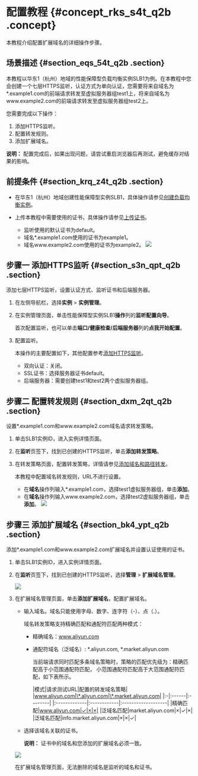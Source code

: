 # 配置教程 {#concept_rks_s4t_q2b .concept}

本教程介绍配置扩展域名的详细操作步骤。

## 场景描述 {#section_eqs_54t_q2b .section}

本教程以华东1（杭州）地域的性能保障型负载均衡实例SLB1为例。在本教程中您会创建一个七层HTTPS监听，认证方式为单向认证，您需要将来自域名为\*.example1.com的前端请求转发至虚拟服务器组test1上，将来自域名为www.example2.com的前端请求转发至虚拟服务器组test2上。

您需要完成以下操作：

1.  添加HTTPS监听。
2.  配置转发规则。
3.  添加扩展域名。

**说明：** 配置完成后，如果出现问题，请尝试重启浏览器后再测试，避免缓存对结果的影响。

## 前提条件 {#section_krq_z4t_q2b .section}

-   在华东1（杭州）地域创建性能保障型实例SLB1，具体操作请参见[创建负载均衡实例](cn.zh-CN/用户指南（新版控制台）/负载均衡实例/创建负载均衡实例.md#)。
-   上传本教程中需要使用的证书，具体操作请参见[上传证书](cn.zh-CN/用户指南（新版控制台）/证书管理/上传证书.md#)。

    -   监听使用的默认证书为default。
    -   域名\*.example1.com使用的证书为example1。
    -   域名www.example2.com使用的证书为example2。
    ![](http://static-aliyun-doc.oss-cn-hangzhou.aliyuncs.com/assets/img/15661/15330246478320_zh-CN.png)


## 步骤一 添加HTTPS监听 {#section_s3n_qpt_q2b .section}

添加七层HTTPS监听，设置认证方式、监听证书和后端服务器。

1.  在左侧导航栏，选择**实例** \> **实例管理**。
2.  在实例管理页面，单击性能保障型实例SLB1**操作**列的**监听配置向导**。

    首次配置监听，也可以单击**端口/健康检查/后端服务器**列的**点我开始配置**。

3.  配置监听。

    本操作的主要配置如下，其他配置参考[添加HTTPS监听](cn.zh-CN/用户指南（新版控制台）/监听/添加HTTPS监听.md#)。

    -   双向认证：关闭。
    -   SSL证书：选择服务器证书default。
    -   后端服务器：需要创建test1和test2两个虚拟服务器组。

## 步骤二 配置转发规则 {#section_dxm_2qt_q2b .section}

设置\*.example1.com和www.example2.com域名请求转发策略。

1.  单击SLB1实例ID，进入实例详情页面。
2.  在**监听**页签下，找到已创建的HTTPS监听，单击**添加转发策略**。
3.  在转发策略页面，配置转发策略，详情请参见[添加域名和路径转发](cn.zh-CN/用户指南（新版控制台）/监听/添加域名和路径转发.md#)。

    本教程中配置域名转发规则，URL不进行设置。

    -   在**域名**操作列输入\*.example1.com，选择test1虚拟服务器组，单击**添加**。
    -   在**域名**操作列输入www.example2.com，选择test2虚拟服务器组，单击**添加**。
    ![](http://static-aliyun-doc.oss-cn-hangzhou.aliyuncs.com/assets/img/17005/15330246488327_zh-CN.png)


## 步骤三 添加扩展域名 {#section_bk4_ypt_q2b .section}

添加\*.example1.com和www.example2.com扩展域名并设置认证使用的证书。

1.  单击SLB1实例ID，进入实例详情页面。
2.  在**监听**页签下，找到已创建的HTTPS监听，选择**管理** \> **扩展域名管理**。

    ![](http://static-aliyun-doc.oss-cn-hangzhou.aliyuncs.com/assets/img/17005/15330246488323_zh-CN.png)

3.  在扩展域名管理页面，单击**添加扩展域名**，配置扩展域名。

    -   输入域名。域名只能使用字母、数字、连字符（-）、点（.）。

        域名转发策略支持精确匹配和通配符匹配两种模式：

        -   精确域名：www.aliyun.com
        -   通配符域名（泛域名）: \*.aliyun.com, \*.market.aliyun.com

            当前端请求同时匹配多条域名策略时，策略的匹配优先级为：精确匹配高于小范围通配符匹配， 小范围通配符匹配高于大范围通配符匹配，如下表所示。

            |模式|请求测试URL|配置的转发域名策略|
|www.aliyun.com|\*.aliyun.com|\*.market.aliyun.com|
            |:-|:------|:--------|
            |:-------------|:------------|:-------------------|
            |精确匹配|www.aliyun.com|✓|×|×|
            |泛域名匹配|market.aliyun.com|×|✓|×|
            |泛域名匹配|info.market.aliyun.com|×|×|✓|

    -   选择该域名关联的证书。

        **说明：** 证书中的域名和您添加的扩展域名必须一致。

    ![](http://static-aliyun-doc.oss-cn-hangzhou.aliyuncs.com/assets/img/17005/15330246488324_zh-CN.png)

    在扩展域名管理页面，无法删除的域名是监听的域名和证书。


